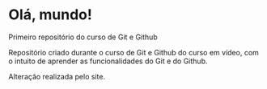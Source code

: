 # Olá, mundo!
 Primeiro repositório do curso de Git e Github

Repositório criado durante o curso de Git e Github do curso em vídeo, com o intuito de aprender as funcionalidades do Git e do Github.

Alteração realizada pelo site.
